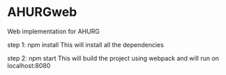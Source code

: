 ﻿# AHURGweb
Web implementation for AHURG

step 1: 
npm install
This will  install all the dependencies

step 2: 
npm start
This will build the project using webpack and will run on localhost:8080